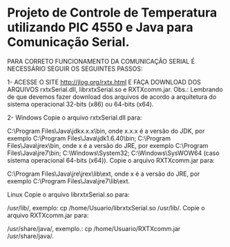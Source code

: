 # Projeto de Controle de Temperatura utilizando PIC 4550 e Java para Comunicação Serial.

PARA CORRETO FUNCIONAMENTO DA COMUNICAÇÃO SERIAL É NECESSÁRIO SEGUIR OS SEGUINTES PASSOS:

1- ACESSE O SITE http://jlog.org/rxtx.html E FAÇA DOWNLOAD DOS ARQUIVOS rxtxSerial.dll, librxtxSerial.so e RXTXcomm.jar.
Obs.: Lembrando de que devemos fazer download dos arquivos de acordo a arquitetura do sistema operacional
32-bits (x86) ou 64-bits (x64).

2- Windows
      Copie o arquivo rxtxSerial.dll para:

C:\Program Files\Java\jdkx.x.x\bin, onde x.x.x é a versão do JDK, por exemplo C:\Program Files\Java\jdk1.6.40\bin;
C:\Program Files\Java\jrex\bin,  onde x é a versão do JRE, por exemplo C:\Program Files\Java\jre7\bin;
C:\Windows\System32;
C:\Windows\SysWOW64 (caso sistema operacional 64-bits (x64)).
     Copie o arquivo RXTXcomm.jar para:

C:\Program Files\Java\jre\jrex\lib\ext, onde x é a versão do JRE, por exemplo C:\Program Files\Java\jre7\lib\ext.
 
Linux
      Copie o arquivo librxtxSerial.so para:   

/usr/lib/, exemplo: cp /home/Usuario/librxtxSerial.so /usr/lib/.
      Copie o arquivo RXTXcomm.jar para:

/usr/share/java/, exemplo.: cp /home/Usuario/RXTXcomm.jar /usr/share/java/.
